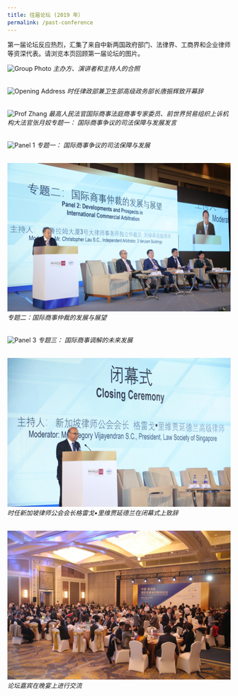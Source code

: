 ```yaml
---
title: 往届论坛 (2019 年）
permalink: /past-conference
---
```


第一届论坛反应热烈，汇集了来自中新两国政府部门、法律界、工商界和企业律师等资深代表。请浏览本页回顾第一届论坛的图片。

![Group Photo](/images/02.JPG)
*主办方、演讲者和主持人的合照*
<br>
<br>


![Opening Address](/images/07.JPG)
*时任律政部兼卫生部高级政务部长唐振辉致开幕辞*
<br>
<br>

![Prof Zhang](/images/03.JPG)
*最高人民法官国际商事法庭商事专家委员、前世界贸易组织上诉机构大法官张月姣专题一： 国际商事争议的司法保障与发展发言*
<br>
<br> 

![Panel 1](/images/04.JPG)
*专题一： 国际商事争议的司法保障与发展*
<br>
<br>

![Panel 2](/images/14.jpeg) 
*专题二：国际商事仲裁的发展与展望*
<br>
<br>

![Panel 3](/images/06.JPG) 
*专题三： 国际商事调解的未来发展*
<br> 
<br> 

![Closing Ceremony](/images/16.jpeg) 
*时任新加坡律师公会会长格雷戈•里维贾延德兰在闭幕式上致辞*
<br>
<br>

![Dinner](/images/17.jpeg) 
*论坛嘉宾在晚宴上进行交流*
<br>
<br>
